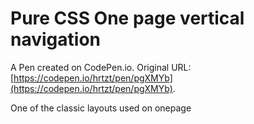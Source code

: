 # Pure CSS One page vertical navigation

A Pen created on CodePen.io. Original URL: [https://codepen.io/hrtzt/pen/pgXMYb](https://codepen.io/hrtzt/pen/pgXMYb).

One of the classic layouts used on onepage 

